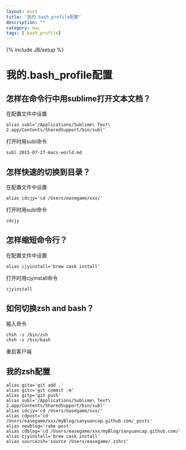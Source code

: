 ```yaml
---
layout: post
title: "我的.bash_profile配置"
description: ""
category: mac
tags: [.bash_profile]
---
```

{% include JB/setup %}

我的.bash_profile配置
===================

## 怎样在命令行中用sublime打开文本文档？

在配置文件中设置

    alias subl='/Applications/Sublime\ Text\ 2.app/Contents/SharedSupport/bin/subl'

打开时用subl命令

    subl 2015-07-27-macs-world.md


## 怎样快速的切换到目录？

在配置文件中设置
    
    alias cdcjy='cd /Users/easegame/xxx/'

打开时用subl命令

    cdcjy

## 怎样缩短命令行？

在配置文件中设置

    alias cjyinstall='brew cask install'

打开时用cjyinstall命令

    cjyinstall

## 如何切换zsh and bash？

输入命令

    chsh -s /bin/zsh
    chsh -s /bin/bash

重启客户端

## 我的zsh配置

    alias gita='git add .'
    alias gitc='git commit -m'
    alias gitp='git push'
    alias subl='/Applications/Sublime\ Text\ 2.app/Contents/SharedSupport/bin/subl'
    alias cdcjy='cd /Users/easegame/xxx/'
    alias cdpost='cd /Users/easegame/xxx/myBlog/sanyuancap.github.com/_posts'
    alias newblog='rake post'
    alias cdblog='cd /Users/easegame/xxx/myBlog/sanyuancap.github.com/'
    alias cjyinstall='brew cask install'
    alias sourcezsh='source /Users/easegame/.zshrc'
